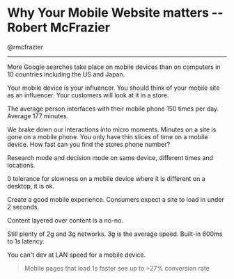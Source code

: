 # Why Your Mobile Website matters -- Robert McFrazier

@rmcfrazier

---

More Google searches take place on mobile devices than on computers in 10 countries including the US and Japan.  

Your mobile device is your influencer.  You should think of your mobile site as an influencer.  Your customers will look at it in a store.  

The average person interfaces with their mobile phone 150 times per day.  Average 177 minutes.  

We brake down our interactions into micro moments.  Minutes on a site is gone on a mobile phone.  You only have thin slices of time on a mobile device.  How fast can you find the stores phone number?

Research mode and decision mode on same device, different times and locations.  

0 tolerance for slowness on a mobile device where it is different on a desktop, it is ok.     

Create a good mobile experience.  Consumers expect a site to load in under 2 seconds.  

Content layered over content is a no-no. 

Still plenty of 2g and 3g networks.  3g is the average speed.  Built-in 600ms to 1s latency.      

You can't dev at LAN speed for a mobile device.   

>Mobile pages that load 1s faster see up to +27% conversion rate  



